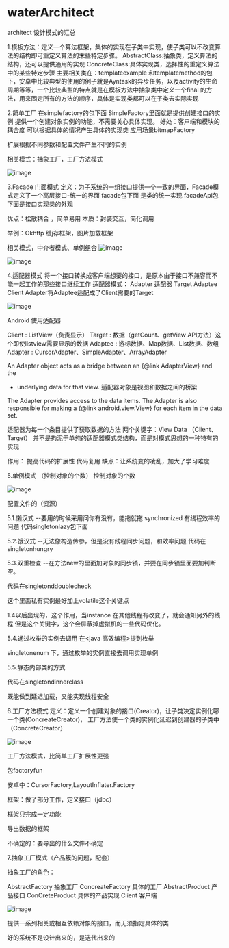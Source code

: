 # waterArchitect
architect
设计模式的汇总

1.模板方法：定义一个算法框架，集体的实现在子类中实现，使子类可以不改变算法的结构即可重定义算法的末些特定步骤。
AbstractClass:抽象类，定义算法的结构，还可以提供通用的实现
ConcreteClass:具体实现类，选择性的重定义算法中的某些特定步骤
主要相关类在：templateexample 和templatemethod的包下，安卓中比较典型的使用的例子就是Ayntask的异步任务，以及activity的生命周期等等，一个比较典型的特点就是在模板方法中抽象类中定义一个final 的方法，用来固定所有的方法的顺序，具体是实现类都可以在子类去实际实现

2.简单工厂
在simplefactory的包下面
SimpleFactory里面就是提供创建接口的实例
提供一个创建对象实例的功能，不需要关心具体实现。
好处：客户端和模块的耦合度
可以根据具体的情况产生具体的实现类
应用场景bitmapFactory

扩展根据不同参数和配置文件产生不同的实例

相关模式：抽象工厂，工厂方法模式


![image](https://github.com/caiyishui/waterArchitect/blob/master/raw/architect_1.png)

3.Facade 门面模式
定义：为子系统的一组接口提供一个一致的界面，Facade模式定义了一个高层接口-统一的界面
facade包下面 是类的统一实现
facadeApi包下面是接口实现类的外观


优点：松散耦合 ，简单易用
本质：封装交互，简化调用


举例：Okhttp 缓j存框架，图片加载框架


相关模式，中介者模式、单例组合
![image](https://github.com/caiyishui/waterArchitect/blob/master/raw/facade_1.png)

![image](https://github.com/caiyishui/waterArchitect/blob/master/raw/facade_2.png)


4.适配器模式
将一个接口转换成客户端想要的接口，是原本由于接口不兼容而不能一起工作的那些接口继续工作
适配器模式：
Adapter 适配器
Target
Adaptee
Client
Adapter将Adaptee适配成了Client需要的Target

![image](https://github.com/caiyishui/waterArchitect/blob/master/raw/adapter_1.png)

Android 使用适配器

Client : ListView（负责显示）
Target : 数据（getCount、getView API方法）这个即使listview需要显示的数据
Adaptee :  游标数据、Map数据、List数据、数组
Adapter : CursorAdapter、SimpleAdapter、ArrayAdapter

An Adapter object acts as a bridge between an {@link AdapterView} and the
 * underlying data for that view.
适配器对象是视图和数据之间的桥梁


The Adapter provides access to the data items.
The Adapter is also responsible for making a {@link android.view.View} for
each item in the data set.

适配器为每一个条目提供了获取数据的方法
两个关键字：View Data （Client、Target）
并不是拘泥于单纯的适配器模式类结构，而是对模式思想的一种特有的实现

作用：
提高代码的扩展性
代码复用
缺点：让系统变的凌乱，加大了学习难度

5.单例模式
（控制对象的个数）
控制对象的个数

![image](https://github.com/caiyishui/waterArchitect/blob/master/raw/singleton.png)


配置文件的（资源）

5.1.懒汉式 --要用的时候采用问你有没有，能拖就拖 synchronized 有线程效率的问题
代码singletonlazy包下面

5.2.饿汉式 --无法像构造传参，但是没有线程同步问题，和效率问题
代码在singletonhungry

5.3.双重检查 --在方法new的里面加对象的同步锁，并要在同步锁里面要加判断空。

代码在singletonddoublecheck

这个里面私有实例最好加上volatile这个关键点

1.4以后出现的，这个作用，当instance 在其他线程有改变了，就会通知另外的线程
但是这个关键字，这个会屏蔽掉虚拟机的一些代码优化。


5.4.通过枚举的实例去调用
在<Effective java><java 高效编程>提到枚举

singletonenum
下，通过枚举的实例直接去调用实现单例

5.5.静态内部类的方式

代码在singletondinnerclass

既能做到延迟加载，又能实现线程安全


6.工厂方法模式
定义：定义一个创建对象的接口(Creator)，让子类决定实例化哪一个类(ConcreateCreator)，
工厂方法使一个类的实例化延迟到创建器的子类中（ConcreteCreator）

![image](https://github.com/caiyishui/waterArchitect/blob/master/raw/factorymethod.png)

工厂方法模式，比简单工厂扩展性更强

包factoryfun

安卓中：CursorFactory,LayoutInflater.Factory

框架：做了部分工作，定义接口（jdbc）

框架只完成一定功能

导出数据的框架

不确定的：要导出的什么文件不确定

7.抽象工厂模式（产品簇的问题，配套）

抽象工厂的角色：

AbstractFactory 抽象工厂
ConcreateFactory 具体的工厂
AbstractProduct 产品接口
ConCreteProduct 具体的产品实现
Client 客户端

![image](https://github.com/caiyishui/waterArchitect/blob/master/raw/abstactfactory.png)

提供一系列相关或相互依赖对象的接口，而无须指定具体的类

好的系统不是设计出来的，是迭代出来的



